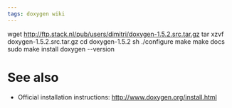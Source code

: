 ```yaml
---
tags: doxygen wiki
---
```


wget http://ftp.stack.nl/pub/users/dimitri/doxygen-1.5.2.src.tar.gz tar xzvf doxygen-1.5.2.src.tar.gz cd doxygen-1.5.2 sh ./configure make make docs sudo make install doxygen --version

# See also

-   Official installation instructions: <http://www.doxygen.org/install.html>

